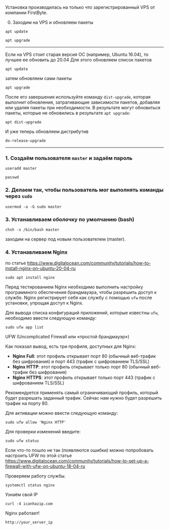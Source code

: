 Установка производилась на только что зарегистрированный VPS от компании FirstByte.

0. Заходим на VPS и обновляем пакеты
```
apt update
```
``` 
apt upgrade 
```

---
Если на VPS стоит старая версия ОС (например, Ubuntu 16.04), то лучшее ее обновить до 20.04
Для этого обновляем список пакетов
```
apt update
```
затем обновляем сами пакеты
```
apt upgrade
```
После его завершения используйте команду `dist-upgrade`, которая выполнит обновления, затрагивающие зависимости пакетов, добавляя или удаляя пакеты при необходимости. В результате могут обновиться пакеты, которые не обновились в результате `apt upgrade`:
```
apt dist-upgrade
```
И уже теперь обновляем дистрибутив
```
do-release-upgrade
```
---

### 1. Создаём пользователя `master` и задаём пароль
```
useradd master
```

```
passwd
```

### 2. Делаем так, чтобы пользователь мог выполнять команды через `sudo`
```
usermod -a -G sudo master
```

### 3. Устанавливаем оболочку по умолчанию (bash)
```
chsh -s /bin/bash master
```
заходим на сервер под новым пользователем (master).

### 4. Устанавливаем Nginx
по статье https://www.digitalocean.com/community/tutorials/how-to-install-nginx-on-ubuntu-20-04-ru
```
sudo apt install nginx
```

Перед тестированием Nginx необходимо выполнить настройку программного обеспечения брандмауэра, чтобы разрешить доступ к службе. Nginx регистрирует себя как службу с помощью `ufw` после установки, упрощая доступ к Nginx.

Для вывода списка конфигураций приложений, которые известны `ufw`, необходимо ввести следующую команду:
```
sudo ufw app list
```

UFW (Uncomplicated Firewall или «простой брандмауэр»)

Как показал вывод, есть три профиля, доступных для Nginx:

-   **Nginx Full**: этот профиль открывает порт 80 (обычный веб-трафик без шифрования) и порт 443 (трафик с шифрованием TLS/SSL)
-   **Nginx HTTP**: этот профиль открывает только порт 80 (обычный веб-трафик без шифрования)
-   **Nginx HTTPS**: этот профиль открывает только порт 443 (трафик с шифрованием TLS/SSL)

Рекомендуется применять самый ограничивающий профиль, который будет разрешать заданный трафик. Сейчас нам нужно будет разрешить трафик на порту 80.

Для активации можно ввести следующую команду:
```
sudo ufw allow 'Nginx HTTP'
```

Для проверки изменений введите:
```
sudo ufw status
```
Если что-то пошло не так (появляются ошибки) можно попробовать настроить UFW по этой статье https://www.digitalocean.com/community/tutorials/how-to-set-up-a-firewall-with-ufw-on-ubuntu-18-04-ru

Проверяем работу службы.
```
systemctl status nginx
```

Узнаём свой IP
```
curl -4 icanhazip.com
```

Nginx работает!
```
http://your_server_ip
```